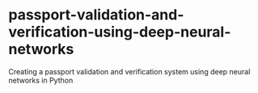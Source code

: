 # passport-validation-and-verification-using-deep-neural-networks
Creating a passport validation and verification system using deep neural networks in Python
